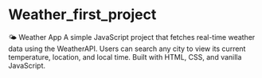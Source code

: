 # Weather_first_project
🌤 Weather App A simple JavaScript project that fetches real-time weather data using the WeatherAPI. Users can search any city to view its current temperature, location, and local time. Built with HTML, CSS, and vanilla JavaScript.
